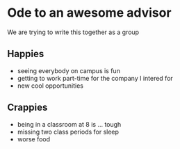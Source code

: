 # Ode to an awesome advisor
We are trying to write this together as a group


## Happies

- seeing everybody on campus is fun
- getting to work part-time for the company I intered for
- new cool opportunities
 
## Crappies

- being in a classroom at 8 is ... tough
- missing two class periods for sleep
- worse food
